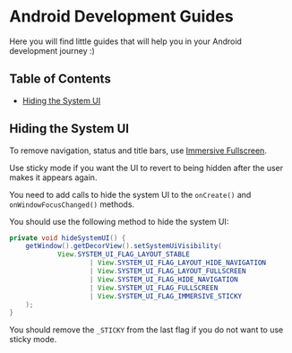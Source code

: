 # Android Development Guides

Here you will find little guides that will help you in your Android development journey :)

## Table of Contents
* [Hiding the System UI](#hiding-the-system-ui)

## Hiding the System UI

To remove navigation, status and title bars,
use [Immersive Fullscreen][immersive-fullscreen-link].

Use sticky mode if you want the UI to revert to being hidden
after the user makes it appears again.

You need to add calls to hide the system UI to the `onCreate()`
and `onWindowFocusChanged()` methods.

You should use the following method to hide the system UI:
```Java
private void hideSystemUI() {
    getWindow().getDecorView().setSystemUiVisibility(
            View.SYSTEM_UI_FLAG_LAYOUT_STABLE
                    | View.SYSTEM_UI_FLAG_LAYOUT_HIDE_NAVIGATION
                    | View.SYSTEM_UI_FLAG_LAYOUT_FULLSCREEN
                    | View.SYSTEM_UI_FLAG_HIDE_NAVIGATION
                    | View.SYSTEM_UI_FLAG_FULLSCREEN
                    | View.SYSTEM_UI_FLAG_IMMERSIVE_STICKY
    );
}
```
You should remove the `_STICKY` from the last flag if you do not want to use sticky mode.


[immersive-fullscreen-link]: https://developer.android.com/training/system-ui/immersive.html